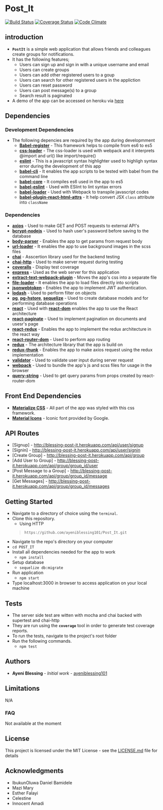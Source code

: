 # Post_It
[![Build Status](https://travis-ci.org/ayeniblessing101/Post_It.svg?branch=development)](https://travis-ci.org/ayeniblessing101/Post_It)
[![Coverage Status](https://coveralls.io/repos/github/ayeniblessing101/Post_It/badge.svg?branch=development)](https://coveralls.io/github/ayeniblessing101/Post_It?branch=development)
[![Code Climate](https://codeclimate.com/github/ayeniblessing101/Post_It/badges/gpa.svg)](https://codeclimate.com/github/ayeniblessing101/Post_It)

## introduction
* **`PostIt`** is a simple web application that allows friends and colleagues create groups for notifications. 
* It has the following features;
  * Users can sign up and sign in with a unique username and email
  * Users can create groups
  * Users can add other registered users to a goup
  * Users can search for other registered users in the appliction
  * Users can reset password
  * Users can post message(s) to a group
  * Search result is paginated 
* A demo of the app can be accessed on heroku via [here](https://blessing-post-it.herokuapp.com)  

## Dependencies

### Development Dependencies
* The following depencies are required by the app during developmment
  *  **[Babel-register](https://www.npmjs.com/package/babel-register)** - This framework helps to compile from es6 to es5
  *  **[css-loader](https://www.npmjs.com/package/css-loader)** - The  css-loader is used with webpack and it interprets @import and url() like import/require()
  *  **[eslint](https://www.npmjs.com/package/eslint)** - This is a javascript syntax highlighter used to highligh syntax error during the development of this app
  *  **[babel-cli](https://www.npmjs.com/package/babel-cli)** - It enables the app scripts to be tested with babel from the command line
  *  **[babel-core](https://www.npmjs.com/package/babel-core)** - It compiles es6 used in the app to es5
  *  **[babel-eslint](https://www.npmjs.com/package/babel-eslint)** - Used with ESlint to lint syntax errors
  *  **[babel-loader](https://www.npmjs.com/package/babel-loader)** - Used with Webpack to transpile javascript codes
  *  **[babel-plugin-react-html-attrs](https://www.npmjs.com/package/babel-plugin-react-html-attrs)** - It help convert JSX `class` attribute into `className` 

### Dependencies
*  **[axios](https://www.npmjs.com/package/axios)** - Used to make GET and POST requests to external API's
*  **[bcrypt-nodejs](https://www.npmjs.com/package/bcrypt-nodejs)** - Used to hash user's password before saving to the database
*  **[body-parser](https://www.npmjs.com/package/body-parser)** - Enables the app to get params from request body
*  **[url-loader](https://www.npmjs.com/package/url-loader)** - It enables the app to use background images in the scss files
*  **[chai](https://www.npmjs.com/package/chai)** - Asscertion library used for the backend testing
*  **[chai-http](https://www.npmjs.com/package/chai-http)** - Used to make server request during testing
*  **[coveralls](https://www.npmjs.com/package/coveralls)** - Display test coverage
*  **[express](https://www.npmjs.com/package/express)** - Used as the web server for this application
*  **[extract-text-webpack-plugin](https://www.npmjs.com/package/extract-text-webpack-plugin)** - Moves the app's css into a separate file
*  **[file-loader](https://www.npmjs.com/package/file-loader)** - It enables the app to load files directly into scripts
*  **[jsonwebtoken](https://www.npmjs.com/package/jsonwebtoken)** - Enables the app to implement JWT authentication.
*  **[lodash](https://www.npmjs.com/package/lodash)** - Used to perform filter on objects
*  **[pg](https://www.npmjs.com/package/pg)**, **[pg-hstore](https://www.npmjs.com/package/pg-hstore)**, **[sequelize](https://www.npmjs.com/package/sequelize)** - Used to create database models and for performing database operations
*  **[react](https://www.npmjs.com/package/react)** - Used with **[react-dom](https://www.npmjs.com/package/react-dom)** enables the app to use the React architecture
*  **[react-paginate](https://www.npmjs.com/package/react-paginate)** - Used to implement pagination on documents and usesr's page
*  **[react-redux](https://www.npmjs.com/package/react-redux)** - Enables the app to implement the redux architecture in the react way
*  **[react-router-dom](https://www.npmjs.com/package/react-router-dom)** - Used to perform app routing
*  **[redux](https://www.npmjs.com/package/redux)** - The architecture library that the app is build on
*  **[redux-thunk](https://www.npmjs.com/package/redux-thunk)** - Enables the app to make axios request using the redux implementation
*  **[validator](https://www.npmjs.com/package/validator)** - Used to validate user input during server request
*  **[webpack](https://www.npmjs.com/package/react-router-dom)** - Used to bundle the app's js and scss files for usage in the browser
*  **[query-string](https://www.npmjs.com/package/query-string)** - Used to get query params from props created by react-router-dom

## Front End Dependencies
*  **[Materialize CSS](http://materializecss.com/)** - All part of the app was styled with this css framework.
*  **[Material Icons](https://material.io/icons/)** - Iconic font provided by Google.


## API Routes

* [Signup] - http://blessing-post-it.herokuapp.com/api/user/signup
* [Signin] - http://blessing-post-it.herokuapp.com/api/user/signin
* [Create Group] - http://blessing-post-it.herokuapp.com/api/group
* [Add User to Group] - http://blessing-post-it.herokuapp.com/api/group/group_id/user
* [Post Message to a Group] - http://blessing-post-it.herokuapp.com/api/group/group_id/message
* [Get Messages]  - http://blessing-post-it.herokuapp.com/api/group/group_id/messages


## Getting Started
*  Navigate to a directory of choice using the `terminal`.
* Clone this repository.
  * Using HTTP
  >`https://github.com/ayeniblessing101/Post_It.git`
*  Navigate to the repo's directory on your computer
  *  `cd POST_IT`
* Install all dependencies needed for the app to work
  * `npm install`
* Setup database
  * `sequelize db:migrate`
* Run application
  * `npm start`
* Type localhost:3000 in browser to access application on your local machine

## Tests
* The server side test are witten with mocha and chai backed with supertest and chai-http
* They are run using the **`coverage`** tool in order to generate test coverage reports.
* To run the tests, navigate to the project's root folder
* Run the following commands.
  * `npm test`

## Authors
* **Ayeni Blessing** - *Initial work* - [ayeniblessing101](https://github.com/ayeniblessing101/PostIt)

## Limitations
N/A

### FAQ
Not available at the moment


## License
This project is licensed under the MIT License - see the [LICENSE.md](LICENSE.md) file for details

## Acknowledgments
* IbukunOluwa Daniel Bamidele
* Mazi Mary
* Esther Falayi
* Celestine
* Innocent Amadi
